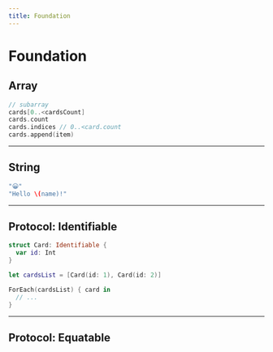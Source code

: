 ```yaml
---
title: Foundation
---
```


# Foundation

<section>

## Array

```swift
// subarray
cards[0..<cardsCount]
cards.count
cards.indices // 0..<card.count
cards.append(item)
```

</section>

---

<section>

## String

```swift
"😀"
"Hello \(name)!"
```

</section>

---

<section>

## Protocol: Identifiable

```swift
struct Card: Identifiable {
  var id: Int
}

let cardsList = [Card(id: 1), Card(id: 2)]

ForEach(cardsList) { card in
  // ...
}
```

</section>

---

<section>

## Protocol: Equatable



</section>

